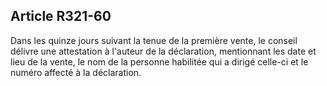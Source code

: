 Article R321-60
----
Dans les quinze jours suivant la tenue de la première vente, le conseil délivre
une attestation à l'auteur de la déclaration, mentionnant les date et lieu de la
vente, le nom de la personne habilitée qui a dirigé celle-ci et le numéro
affecté à la déclaration.

